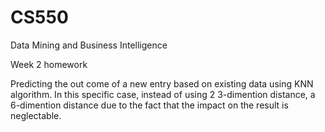 # CS550
Data Mining and Business Intelligence

Week 2 homework

Predicting the out come of a new entry based on existing data using KNN algorithm.
In this specific case, instead of using 2 3-dimention distance, a 6-dimention distance due to the fact that the impact on the
result is neglectable.
